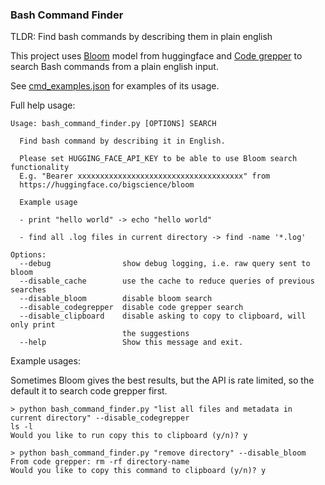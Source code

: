 ### Bash Command Finder
TLDR: Find bash commands by describing them in plain english

This project uses [Bloom](https://huggingface.co/bigscience/bloom) model from huggingface and 
[Code grepper](https://www.codegrepper.com/) to search Bash commands from a plain english input.

See [cmd_examples.json](https://github.com/smpurkis/bash_command_finder/blob/main/cmd_examples.json) 
for examples of its usage.

Full help usage:
```
Usage: bash_command_finder.py [OPTIONS] SEARCH

  Find bash command by describing it in English.

  Please set HUGGING_FACE_API_KEY to be able to use Bloom search functionality
  E.g. "Bearer xxxxxxxxxxxxxxxxxxxxxxxxxxxxxxxxxxxxx" from
  https://huggingface.co/bigscience/bloom

  Example usage

  - print "hello world" -> echo "hello world"

  - find all .log files in current directory -> find -name '*.log'

Options:
  --debug                show debug logging, i.e. raw query sent to bloom
  --disable_cache        use the cache to reduce queries of previous searches
  --disable_bloom        disable bloom search
  --disable_codegrepper  disable code grepper search
  --disable_clipboard    disable asking to copy to clipboard, will only print
                         the suggestions
  --help                 Show this message and exit.
```

Example usages:

Sometimes Bloom gives the best results, but the API is rate limited, so the default it to search code grepper first.
```
> python bash_command_finder.py "list all files and metadata in current directory" --disable_codegrepper
ls -l
Would you like to run copy this to clipboard (y/n)? y
```


```
> python bash_command_finder.py "remove directory" --disable_bloom
From code grepper: rm -rf directory-name
Would you like to copy this command to clipboard (y/n)? y
```